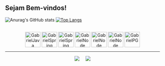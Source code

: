 ## Sejam Bem-vindos!

![Anurag's GitHub stats](https://github-readme-stats.vercel.app/api?username=gabrielrodrig0&show_icons=true&theme=tokyonight)
[![Top Langs](https://github-readme-stats.vercel.app/api/top-langs/?username=gabrielrodrig0&layout=compact&theme=tokyonight)](https://github.com/gabrielrodrig0/github-readme-stats)


<div style="display: inline_block" align="center"><br>
  <img align="center" alt="GabrielJava" height="50" width="50" src="https://cdn.jsdelivr.net/gh/devicons/devicon@latest/icons/java/java-original-wordmark.svg" />
  <img align="center" alt="GabrielSpring" height="50" width="50" src="https://cdn.jsdelivr.net/gh/devicons/devicon@latest/icons/spring/spring-original.svg" />
  <img  align="center" alt="GabrielSpring" height="50" width="50" src="https://cdn.jsdelivr.net/gh/devicons/devicon@latest/icons/javascript/javascript-original.svg" />
  <img align="center" alt="GabrielNode" height="50" width="50" src="https://cdn.jsdelivr.net/gh/devicons/devicon@latest/icons/nodejs/nodejs-original.svg" />
  <img align="center" alt="GabrielNode" height="50" width="50"  src="https://cdn.jsdelivr.net/gh/devicons/devicon@latest/icons/python/python-original.svg" />
  <img align="center" alt="GabrielNode" height="50" width="50" src="https://cdn.jsdelivr.net/gh/devicons/devicon@latest/icons/scikitlearn/scikitlearn-original.svg" />
  <img align="center" alt="GabrielPG" height="50" width="50" src="https://cdn.jsdelivr.net/gh/devicons/devicon@latest/icons/postgresql/postgresql-original.svg" />

<br>
<hr>
 
<div style="display: flex; justify-content: center; gap: 20px;">
  <a href="mailto:gabrielrodrigonaga@gmail.com">
    <img src="https://img.shields.io/badge/-Gmail-%23333?style=for-the-badge&logo=gmail&logoColor=white" target="_blank">
  </a>
  <a href="" target="_blank">
    <img src="https://img.shields.io/badge/-LinkedIn-%230077B5?style=for-the-badge&logo=linkedin&logoColor=white" target="_blank">
  </a>
</div>
